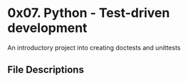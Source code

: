 # 0x07. Python - Test-driven development
An introductory project into creating doctests and unittests
## File Descriptions
